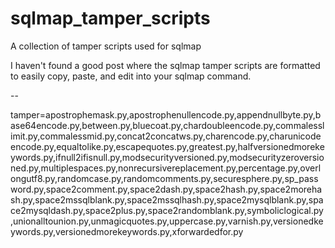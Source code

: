 # sqlmap_tamper_scripts
A collection of tamper scripts used for sqlmap

I haven't found a good post where the sqlmap tamper scripts are formatted to easily copy, paste, and edit into your sqlmap command.

--

tamper=apostrophemask.py,apostrophenullencode.py,appendnullbyte.py,base64encode.py,between.py,bluecoat.py,chardoubleencode.py,commalesslimit.py,commalessmid.py,concat2concatws.py,charencode.py,charunicodeencode.py,equaltolike.py,escapequotes.py,greatest.py,halfversionedmorekeywords.py,ifnull2ifisnull.py,modsecurityversioned.py,modsecurityzeroversioned.py,multiplespaces.py,nonrecursivereplacement.py,percentage.py,overlongutf8.py,randomcase.py,randomcomments.py,securesphere.py,sp_password.py,space2comment.py,space2dash.py,space2hash.py,space2morehash.py,space2mssqlblank.py,space2mssqlhash.py,space2mysqlblank.py,space2mysqldash.py,space2plus.py,space2randomblank.py,symboliclogical.py,unionalltounion.py,unmagicquotes.py,uppercase.py,varnish.py,versionedkeywords.py,versionedmorekeywords.py,xforwardedfor.py
